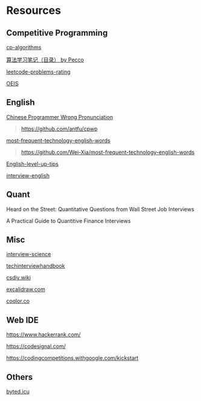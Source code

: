 # Resources

## Competitive Programming

[cp-algorithms](https://cp-algorithms.com)

[算法学习笔记（目录） by Pecco](https://zhuanlan.zhihu.com/p/105467597)

[leetcode-problems-rating](https://zerotrac.github.io/leetcode_problem_rating/#/)

[OEIS](https://oeis.org)

## English

[Chinese Programmer Wrong Pronunciation](https://cpwp.netlify.app)

> https://github.com/antfu/cpwp

[most-frequent-technology-english-words](https://learn-english.dev)

> https://github.com/Wei-Xia/most-frequent-technology-english-words

[English-level-up-tips](https://github.com/byoungd/English-level-up-tips)

[interview-english](https://github.com/Interview-Science/interview-english)

## Quant

Heard on the Street: Quantitative Questions from Wall Street Job Interviews

A Practical Guide to Quantitive Finance Interviews

## Misc

[interview-science](https://interview-science.org)

[techinterviewhandbook](https://www.techinterviewhandbook.org/)

[csdiy.wiki](https://csdiy.wiki)

[excalidraw.com](https://excalidraw.com)

[coolor.co](https://coolors.co)

## Web IDE

https://www.hackerrank.com/

https://codesignal.com/

https://codingcompetitions.withgoogle.com/kickstart

## Others

[byted.icu](http://byted.icu)